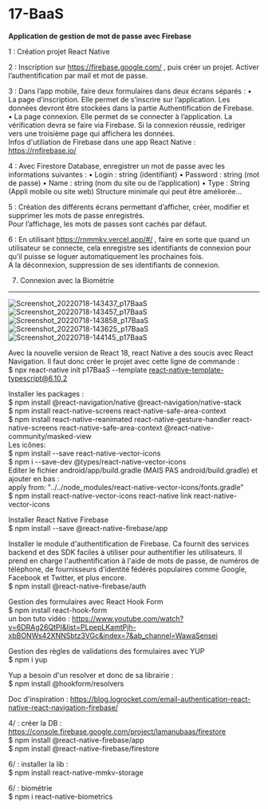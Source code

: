 # 17-BaaS

**Application de gestion de mot de passe avec Firebase**

1 : Création projet React Native  

2 : Inscription sur https://firebase.google.com/ , puis créer un projet. Activer l’authentification par mail et mot de passe.  

3 : Dans l’app mobile, faire deux formulaires dans deux écrans séparés :
• La page d’inscription. Elle permet de s’inscrire sur l’application. Les données devront être stockées dans la partie Authentification de Firebase.
• La page connexion. Elle permet de se connecter à l’application. La vérification devra se faire via Firebase. Si la connexion réussie, rediriger vers une troisième page qui affichera les données.  
Infos d'utiliation de Firebase dans une app React Native : https://rnfirebase.io/  

4 : Avec Firestore Database, enregistrer un mot de passe avec les informations suivantes :
• Login : string (identifiant)
• Password : string (mot de passe)
• Name : string (nom du site ou de l’application)
• Type : String (Appli mobile ou site web)
Structure minimale qui peut être améliorée...  

5 : Création des différents écrans permettant d’afficher, créer, modifier et supprimer les mots de passe enregistrés.  
Pour l’affichage, les mots de passes sont cachés par défaut.  

6 : En utilisant https://rnmmkv.vercel.app/#/ , faire en sorte que quand un utilisateur se connecte, cela enregistre ses identifiants de connexion pour qu’il puisse se loguer automatiquement les prochaines fois.  
A la déconnexion, suppression de ses identifiants de connexion.  

7. Connexion avec la Biométrie  

-------

![Screenshot_20220718-143437_p17BaaS](https://user-images.githubusercontent.com/35977024/179517415-1b436a3e-ae6c-453c-b957-3b0462f92d3a.jpg)
![Screenshot_20220718-143457_p17BaaS](https://user-images.githubusercontent.com/35977024/179517412-890c7164-7148-4898-95c8-e56b8ba8a03d.jpg)
![Screenshot_20220718-143858_p17BaaS](https://user-images.githubusercontent.com/35977024/179517416-21e37522-be72-452f-abfb-557d850c66f6.jpg)
![Screenshot_20220718-143625_p17BaaS](https://user-images.githubusercontent.com/35977024/179517407-c9d4c88b-e3d1-4505-88af-6cf7ec1c9f56.jpg)
![Screenshot_20220718-144145_p17BaaS](https://user-images.githubusercontent.com/35977024/179517405-d2c13e6c-0b60-4bb3-8fa5-699534ecff17.jpg)


Avec la nouvelle version de React 18, react Native a des soucis avec React Navigation. Il faut donc créer le projet avec cette ligne de commande :  
$ npx react-native init p17BaaS --template react-native-template-typescript@6.10.2 

Installer les packages :  
$ npm install @react-navigation/native @react-navigation/native-stack  
$ npm install react-native-screens react-native-safe-area-context  
$ npm install react-native-reanimated react-native-gesture-handler react-native-screens react-native-safe-area-context @react-native-community/masked-view  
Les icônes:  
$ npm install --save react-native-vector-icons  
$ npm i --save-dev @types/react-native-vector-icons  
Editer le fichier android/app/build.gradle (MAIS PAS android/build.gradle) et ajouter en bas :  
apply from: "../../node_modules/react-native-vector-icons/fonts.gradle"  
$ npm install react-native-vector-icons react-native link react-native-vector-icons  

Installer React Native Firebase  
$ npm install --save @react-native-firebase/app  

Installer le module d'authentification de Firebase. Ca fournit des services backend et des SDK faciles à utiliser pour authentifier les utilisateurs. Il prend en charge l'authentification à l'aide de mots de passe, de numéros de téléphone, de fournisseurs d'identité fédérés populaires comme Google, Facebook et Twitter, et plus encore.  
$ npm install @react-native-firebase/auth

Gestion des formulaires avec React Hook Form  
$ npm install react-hook-form  
un bon tuto vidéo : https://www.youtube.com/watch?v=6DRAg26QtPI&list=PLpepLKamtPjh-xbBONWs42XNNSbtz3VGc&index=7&ab_channel=WawaSensei  

Gestion des règles de validations des formulaires avec YUP  
$ npm i yup  

Yup a besoin d'un resolver et donc de sa librairie :  
$ npm install @hookform/resolvers  

Doc d'inspiration : https://blog.logrocket.com/email-authentication-react-native-react-navigation-firebase/  

4/ : créer la DB : https://console.firebase.google.com/project/lamanubaas/firestore  
$ npm install @react-native-firebase/app  
$ npm install @react-native-firebase/firestore  

6/ : installer la lib :  
$ npm install react-native-mmkv-storage  

6/ : biométrie  
$ npm i react-native-biometrics  

